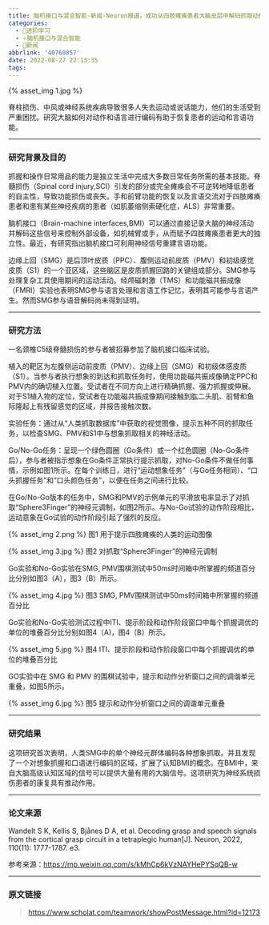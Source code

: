 ```yaml
---
title: 脑机接口与混合智能-新闻-Neuron报道，成功从四肢瘫痪患者大脑皮层中解码抓取动作和言语信号
categories:
  - 🌙进阶学习
  - ⭐脑机接口与混合智能
  - 💫新闻
abbrlink: '40768857'
date: 2022-08-27 22:13:35
tags:
---
```


{% asset_img 1.jpg %}

脊柱损伤、中风或神经系统疾病导致很多人失去运动或说话能力，他们的生活受到严重困扰。研究大脑如何对动作和语言进行编码有助于恢复患者的运动和言语功能。

<!--more-->

***

### 研究背景及目的

抓握和操作日常用品的能力是独立生活中完成大多数日常任务所需的基本技能。脊髓损伤（Spinal cord injury,SCI）引发的部分或完全瘫痪会不可逆转地降低患者的自主性，导致功能损伤或丧失。手和前臂功能的恢复以及言语交流对于四肢瘫痪患者和患有某些神经疾病的患者（如肌萎缩侧索硬化症，ALS）非常重要。

脑机接口（Brain-machine interfaces,BMI）可以通过直接记录大脑的神经活动并解码这些信号来控制外部设备，如机械臂或手，从而赋予四肢瘫痪患者更大的独立性。最近，有研究指出脑机接口可利用神经信号重建言语功能。

边缘上回（SMG）是后顶叶皮质（PPC）、腹侧运动前皮质（PMV）和初级感觉皮质（S1）的一个亚区域，这些脑区是皮质抓握回路的关键组成部分。SMG参与处理复杂工具使用期间的运动活动。经颅磁刺激（TMS）和功能磁共振成像（FMRI）实验也表明SMG参与语言处理和言语工作记忆，表明其可能参与言语产生。然而SMG参与语音解码尚未得到证明。

***

### 研究方法

一名颈椎C5级脊髓损伤的参与者被招募参加了脑机接口临床试验。

植入的靶区为左腹侧运动前皮质（PMV）、边缘上回（SMG）和初级体感皮质（S1）。当参与者执行想象的到达和抓取任务时，使用功能磁共振成像确定PPC和PMV内的确切植入位置。受试者在不同方向上进行精确抓握、强力抓握或伸展。对于S1植入物的定位，受试者在功能磁共振成像期间接触到肱二头肌、前臂和鱼际隆起上有残留感觉的区域，并报告接触次数。

实验任务：通过从“人类抓取数据库”中获取的视觉图像，提示五种不同的抓取任务，以检查SMG、PMV和S1中与想象抓取相关的神经活动。

Go/No-Go任务：呈现一个绿色圆圈（Go条件）或一个红色圆圈（No-Go条件后），参与者被指示想象在Go条件正常执行提示抓取，对No-Go条件不做任何事情，示例如图1所示。在每个训练日，进行“运动想象任务”（与Go任务相同）、“口头抓握任务”和“口头颜色任务”，以便在任务之间进行比较。

在Go/No-Go版本的任务中，SMG和PMV的示例单元的平滑放电率显示了对抓取“Sphere3Finger”的神经元调制，如图2所示。与No-Go试验的动作阶段相比，运动意象在Go试验的动作阶段引起了强烈的反应。

{% asset_img 2.png %}
图1  用于提示四肢瘫痪的人类的运动图像

{% asset_img 3.jpg %}
图2  对抓取“Sphere3Finger”的神经元调制

Go实验和No-Go实验在SMG, PMV围棋测试中50ms时间箱中所掌握的频道百分比分别如图3（A），图3（B）所示。

{% asset_img 4.jpg %}
图3  SMG, PMV围棋测试中50ms时间箱中所掌握的频道百分比

Go实验和No-Go实验测试过程中ITI、提示阶段和动作阶段窗口中每个抓握调优的单位的堆叠百分比分别如图4（A)，图4（B）所示。

{% asset_img 5.jpg %}
图4  ITI、提示阶段和动作阶段窗口中每个抓握调优的单位的堆叠百分比

GO实验中在 SMG 和 PMV 的围棋试验中，提示和动作分析窗口之间的调谐单元重叠，如图5所示。

{% asset_img 6.jpg %}
图5  提示和动作分析窗口之间的调谐单元重叠

***

### 研究结果

这项研究首次表明，人类SMG中的单个神经元群体编码各种想象抓取。并且发现了一个对想象抓握和口语进行编码的区域，扩展了认知BMI的概念。在BMI中，来自大脑高级认知区域的信号可以提供大量有用的大脑信号。这项研究为神经系统损伤患者的康复具有推动作用。

***

### 论文来源

Wandelt S K, Kellis S, Bjånes D A, et al. Decoding grasp and speech signals from the cortical grasp circuit in a tetraplegic human[J]. Neuron, 2022, 110(11): 1777-1787. e3.

参考来源：<https://mp.weixin.qq.com/s/kMhCp6kVzNAYHePYSqQB-w>

***

### 原文链接

> <https://www.scholat.com/teamwork/showPostMessage.html?id=12173>
